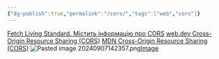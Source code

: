 ```yaml
---
{"dg-publish":true,"permalink":"/cors/","tags":["web","cors"]}
---
```



[Fetch Living Standard. Містить інформацію про CORS](https://fetch.spec.whatwg.org/)
[web.dev Cross-Origin Resource Sharing (CORS)](https://web.dev/articles/cross-origin-resource-sharing)
[MDN  Cross-Origin Resource Sharing (CORS)](https://developer.mozilla.org/en-US/docs/Web/HTTP/CORS)
![Pasted image 20240907142357.png](/img/user/Pasted%20image%2020240907142357.png)[Image](https://www.html5rocks.com/static/images/cors_server_flowchart.png)
